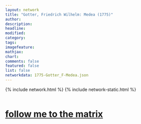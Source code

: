 ```yaml
---
layout: network
title: "Gotter, Friedrich Wilhelm: Medea (1775)"
author:
description:
headline:
modified:
category:
tags: 
imagefeature: 
mathjax: 
chart: 
comments: false
featured: false
list: false
networkdata: 1775-Gotter_F-Medea.json
---
```

{% include network.html %}
{% include network-static.html %}
<div class="row">
  <div class="small-5 small-centered columns"><a href="/matrix246"><h1>follow me to the matrix</h1></a>
</div>
</div>
